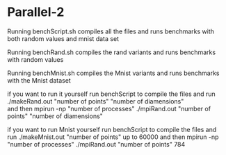 # Parallel-2
Running benchScript.sh compiles all the files and runs benchmarks with both random values and mnist data set  

Running benchRand.sh compiles the rand variants and runs benchmarks with random values  

Running benchMnist.sh compiles the Mnist variants and runs benchmarks with the Mnist dataset  

if you want to run it yourself run benchScript to compile the files and run ./makeRand.out "number of points" "number of diamensions"  
and then mpirun -np "number of processes" ./mpiRand.out "number of points" "number of diamensions"   


if you want to run Mnist yourself run benchScript to compile the files and run ./makeMnist.out "number of points" up to 60000
and then mpirun -np "number of processes" ./mpiRand.out "number of points" 784    
